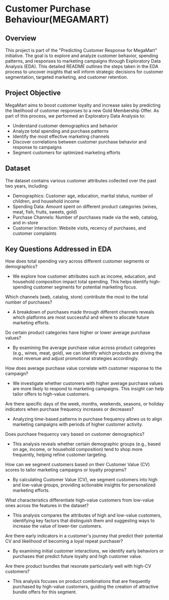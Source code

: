 # Customer Purchase Behaviour(MEGAMART)
## Overview
This project is part of the "Predicting Customer Response for MegaMart" initiative. The goal is to explore and analyze customer behavior, spending patterns, and responses to marketing campaigns through Exploratory Data Analysis (EDA). This detailed README outlines the steps taken in the EDA process to uncover insights that will inform strategic decisions for customer segmentation, targeted marketing, and customer retention.

## Project Objective
MegaMart aims to boost customer loyalty and increase sales by predicting the likelihood of customer responses to a new Gold Membership Offer. As part of this process, we performed an Exploratory Data Analysis to:
- Understand customer demographics and behavior
- Analyze total spending and purchase patterns
- Identify the most effective marketing channels
- Discover correlations between customer purchase behavior and response to campaigns
- Segment customers for optimized marketing efforts

## Dataset
The dataset contains various customer attributes collected over the past two years, including:
- Demographics: Customer age, education, marital status, number of children, and household income
- Spending Data: Amount spent on different product categories (wines, meat, fish, fruits, sweets, gold)
- Purchase Channels: Number of purchases made via the web, catalog, and in-store
- Customer Interaction: Website visits, recency of purchases, and customer complaints

## Key Questions Addressed in EDA
How does total spending vary across different customer segments or demographics?
- We explore how customer attributes such as income, education, and household composition impact total spending. This helps identify high-spending customer segments for potential marketing focus.

Which channels (web, catalog, store) contribute the most to the total number of purchases?
- A breakdown of purchases made through different channels reveals which platforms are most successful and where to allocate future marketing efforts.

Do certain product categories have higher or lower average purchase values?
- By examining the average purchase value across product categories (e.g., wines, meat, gold), we can identify which products are driving the most revenue and adjust promotional strategies accordingly.

How does average purchase value correlate with customer response to the campaign?
- We investigate whether customers with higher average purchase values are more likely to respond to marketing campaigns. This insight can help tailor offers to high-value customers.

Are there specific days of the week, months, weekends, seasons, or holiday indicators when purchase frequency increases or decreases?
- Analyzing time-based patterns in purchase frequency allows us to align marketing campaigns with periods of higher customer activity.

Does purchase frequency vary based on customer demographics?
- This analysis reveals whether certain demographic groups (e.g., based on age, income, or household composition) tend to shop more frequently, helping refine customer targeting.

How can we segment customers based on their Customer Value (CV) scores to tailor marketing campaigns or loyalty programs?
- By calculating Customer Value (CV), we segment customers into high and low-value groups, providing actionable insights for personalized marketing efforts.

What characteristics differentiate high-value customers from low-value ones across the features in the dataset?
- This analysis compares the attributes of high and low-value customers, identifying key factors that distinguish them and suggesting ways to increase the value of lower-tier customers.

Are there early indicators in a customer's journey that predict their potential CV and likelihood of becoming a loyal repeat purchaser?
- By examining initial customer interactions, we identify early behaviors or purchases that predict future loyalty and high customer value.

Are there product bundles that resonate particularly well with high-CV customers?
- This analysis focuses on product combinations that are frequently purchased by high-value customers, guiding the creation of attractive bundle offers for this segment.
